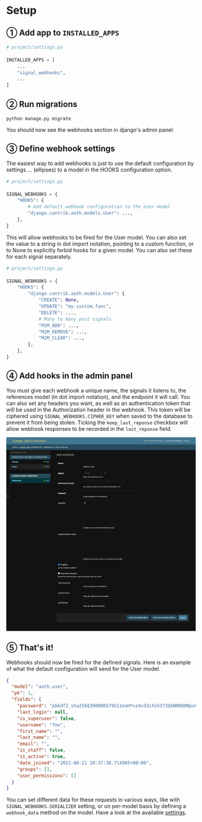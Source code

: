 # Setup

## ① Add app to `INSTALLED_APPS`

```python
# project/settings.py

INSTALLED_APPS = [
    ...
    "signal_webhooks",
    ...
]
```

## ② Run migrations

```shell
python manage.py migrate
```

You should now see the webhooks section in django's admin panel.

## ③ Define webhook settings

The easiest way to add webhooks is just to use the default
configuration by settings ... (ellipses) to a model in the
HOOKS configuration option.

```python
# project/settings.py

SIGNAL_WEBHOOKS = {
    "HOOKS": {
        # Add default webhook configuration to the User model
        "django.contrib.auth.models.User": ...,
    },
}
```

This will allow webhooks to be fired for the User model.
You can also set the value to a string in dot import notation,
pointing to a custom function, or to None to explicitly forbid
hooks for a given model. You can also set these for each signal
separately.

```python
# project/settings.py

SIGNAL_WEBHOOKS = {
    "HOOKS": {
        "django.contrib.auth.models.User": {
            "CREATE": None,
            "UPDATE": "my.custom.func",
            "DELETE": ...,
            # Many to many post signals
            "M2M_ADD": ...,
            "M2M_REMOVE": ...,
            "M2M_CLEAR": ...,
        },
    },
}
```

## ④ Add hooks in the admin panel

You must give each webhook a unique name, the signals it listens to,
the references model (in dot import notation), and the endpoint
it will call. You can also set any headers you want, as well as
an authentication token that will be used in the Authorization
header in the webhook. This token will be ciphered using
`SIGNAL_WEBHOOKS.CIPHER_KEY` when saved to the database to
prevent it from being stolen. Ticking the `keep_last_reponse`
checkbox will allow webhook responses to be recorded in the
`last_reponse` field.


![Webhooks in admin panel][admin_panel]


## ⑤ That's it!

Webhooks should now be fired for the defined signals. Here is an
example of what the default configuration will send for the User
model.

```json
{
  "model": "auth.user",
  "pk": 1,
  "fields": {
    "password": "pbkdf2_sha256$390000$79U11eoHYvz4v33cXo5373$bNN8Q0NpvOowd1od9pBUNG1WJ4zUIz4eOlaSOQNbop8=",
    "last_login": null,
    "is_superuser": false,
    "username": "foo",
    "first_name": "",
    "last_name": "",
    "email": "",
    "is_staff": false,
    "is_active": true,
    "date_joined": "2022-08-21 20:37:38.714905+00:00",
    "groups": [],
    "user_permissions": []
  }
}
```

You can set different data for these requests in various ways,
like with `SIGNAL_WEBHOOKS.SERIALIZER` setting, or on per-model
basis by defining a `webhook_data` method on the model.
Have a look at the available [settings].


[admin_panel]: https://raw.githubusercontent.com/MrThearMan/django-signal-webhooks/main/docs/img/admin_panel.png
[settings]: https://github.com/MrThearMan/django-signal-webhooks/blob/main/signal_webhooks/settings.py
